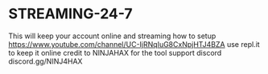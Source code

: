 # STREAMING-24-7
This will keep your account online and streaming
how to setup https://www.youtube.com/channel/UC-IjRNqIuG8CxNpjHTJ4BZA
use repl.it to keep it online
credit to NINJAHAX for the tool 
support discord discord.gg/NINJ4HAX
